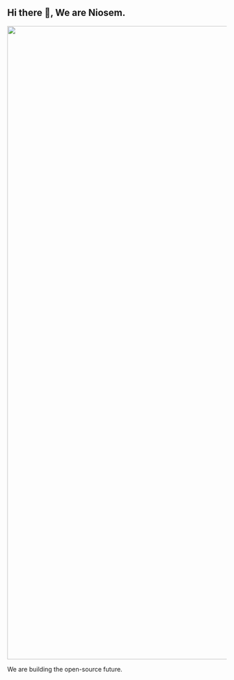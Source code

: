 ## Hi there 👋, We are Niosem.

<p align="center">
  <img src="../../org-logoNiosem.png" alt="Niosem logo" width="2048" height="1453"/>
</p>

We are building the open-source future.
